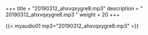 +++
title = "20190312_ahxvqxygre8.mp3"
description = " 20190312_ahxvqxygre8.mp3 "
weight = 20
+++

{{< myaudio01 mp3="20190312_ahxvqxygre8.mp3" >}}

